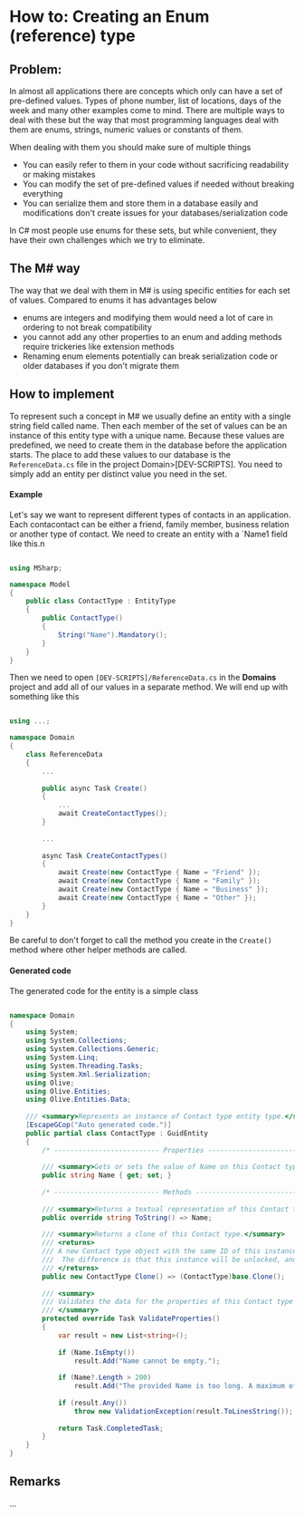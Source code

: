 # How to: Creating an Enum (reference) type

## Problem:

In almost all applications there are concepts which only can have a set of pre-defined values.
Types of phone number, list of locations, days of the week and many other examples come to mind.
There are multiple ways to deal with these but the way that most programming languages deal with them are enums, strings, numeric values or constants of them.

When dealing with them you should make sure of multiple things

- You can easily refer to them in your code without sacrificing readability or making mistakes
- You can modify the set of pre-defined values if needed without breaking everything
- You can serialize them and store them in a database easily and modifications don't create issues for your databases/serialization code

In C# most people use enums for these sets, but while convenient, they have their own challenges which we try to eliminate.

## The M# way

The way that we deal with them in M# is using specific entities for each set of values. Compared to enums it has advantages below

- enums are integers and modifying them would need a lot of care in ordering to not break compatibility
- you cannot add any other properties to an enum and adding methods require trickeries like extension methods
- Renaming enum elements potentially can break serialization code or older databases if you don't migrate them

## How to implement

To represent such a concept in M# we usually define an entity with a single string field called name.
Then each member of the set of values can be an instance of this entity type with a unique name.
Because these values are predefined, we need to create them in the database before the application starts.
The place to add these values to our database is the `ReferenceData.cs` file in the project Domain>[DEV-SCRIPTS].
You need to simply add an entity per distinct value you need in the set.

#### Example

Let's say we want to represent different types of contacts in an application.
Each contacontact can be either a friend, family member, business relation or another type of contact.
We need to create an entity with a `Name1 field like this.n

```csharp

using MSharp;

namespace Model
{
    public class ContactType : EntityType
    {
        public ContactType()
        {
            String("Name").Mandatory();
        }
    }
}
```

Then we need to open `[DEV-SCRIPTS]/ReferenceData.cs` in the **Domains** project and add all of our values in a separate method.
We will end up with something like this

```csharp

using ...;

namespace Domain
{
    class ReferenceData 
    {
        ...
        
        public async Task Create()
        {
            ...
            await CreateContactTypes();
        }
        
        ...
        
        async Task CreateContactTypes()
        {
            await Create(new ContactType { Name = "Friend" });
            await Create(new ContactType { Name = "Family" });
            await Create(new ContactType { Name = "Business" });
            await Create(new ContactType { Name = "Other" });
        }
    }
}

```

Be careful to don't forget to call the method you create in the `Create()` method where other helper methods are called.

#### Generated code

The generated code for the entity is a simple class

```csharp

namespace Domain
{
    using System;
    using System.Collections;
    using System.Collections.Generic;
    using System.Linq;
    using System.Threading.Tasks;
    using System.Xml.Serialization;
    using Olive;
    using Olive.Entities;
    using Olive.Entities.Data;
    
    /// <summary>Represents an instance of Contact type entity type.</summary>
    [EscapeGCop("Auto generated code.")]
    public partial class ContactType : GuidEntity
    {
        /* -------------------------- Properties -------------------------*/
        
        /// <summary>Gets or sets the value of Name on this Contact type instance.</summary>
        public string Name { get; set; }
        
        /* -------------------------- Methods ----------------------------*/
        
        /// <summary>Returns a textual representation of this Contact type.</summary>
        public override string ToString() => Name;
        
        /// <summary>Returns a clone of this Contact type.</summary>
        /// <returns>
        /// A new Contact type object with the same ID of this instance and identical property values.<para/>
        ///  The difference is that this instance will be unlocked, and thus can be used for updating in database.<para/>
        /// </returns>
        public new ContactType Clone() => (ContactType)base.Clone();
        
        /// <summary>
        /// Validates the data for the properties of this Contact type and throws a ValidationException if an error is detected.<para/>
        /// </summary>
        protected override Task ValidateProperties()
        {
            var result = new List<string>();
            
            if (Name.IsEmpty())
                result.Add("Name cannot be empty.");
            
            if (Name?.Length > 200)
                result.Add("The provided Name is too long. A maximum of 200 characters is acceptable.");
            
            if (result.Any())
                throw new ValidationException(result.ToLinesString());
            
            return Task.CompletedTask;
        }
    }
}

```

## Remarks
...
